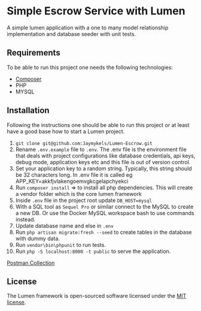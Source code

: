 # Simple Escrow Service with Lumen
A simple lumen application with a one to many model relationship implementation and database seeder with unit tests.


## Requirements

To be able to run this project one needs the following technologies:

- [Composer](https://getcomposer.org/)
- PHP
- MYSQL

## Installation

Following the instructions one should be able to run this project or at least have a good base how to start a Lumen project.

1. `git clone git@github.com:Jaymykels/Lumen-Escrow.git`
2. Rename `.env.example` file to `.env`. The
.env file is the environment file that deals with project configurations like database credentials, api keys, debug mode, application keys etc and this file is out of version control.
3. Set your application key to a random string. Typically, this string should be 32 characters long. In .env file it is called eg APP_KEY=akkfjvlakengoemvgkcgelapchyekci
4. Run `composer install` => to install all php dependencies. This will create a vendor folder which is the core lumen framework
5.  Inside `.env` file in the project root update `DB_HOST=mysql`
6. With a SQL tool as `Sequel Pro` or similar connect to the MySQL to create a new DB. Or use the Docker MySQL workspace bash to use commands instead.
7. Update database name and else in `.env`
8. Run `php artisan migrate:fresh --seed` to create tables in the database with dummy data.
9. Run `vendor\bin\phpunit` to run tests.
10. Run `php -S localhost:8000 -t public` to serve the application.

[Postman Collection](https://www.getpostman.com/collections/6f5301568b3dff2b97cf)

## License

The Lumen framework is open-sourced software licensed under the [MIT license](https://opensource.org/licenses/MIT).
